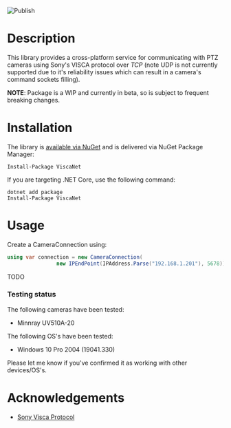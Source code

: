 ![Publish](https://github.com/DevDecoder/ViscaNet/workflows/Build%20and%20Publish/badge.svg)
<!-- Add badge once released
![Nuget](https://img.shields.io/nuget/v/ViscaNet)
-->

# Description
This library provides a cross-platform service for communicating with PTZ cameras using Sony's VISCA protocol over *TCP* (note UDP is not currently supported due to it's reliability issues which can result in a camera's command sockets filling).

**NOTE**:  Package is a WIP and currently in beta, so is subject to frequent breaking changes.

# Installation
The library is [available via NuGet](https://www.nuget.org/packages?q=ViscaNet) and is delivered via NuGet Package Manager:

```
Install-Package ViscaNet
```

If you are targeting .NET Core, use the following command:

```
dotnet add package 
Install-Package ViscaNet
```

# Usage

Create a CameraConnection using:
```csharp
using var connection = new CameraConnection(
                new IPEndPoint(IPAddress.Parse("192.168.1.201"), 5678));
```

TODO

### Testing status

The following cameras have been tested:
* Minnray UV510A-20

The following OS's have been tested:
* Windows 10 Pro 2004 (19041.330)

Please let me know if you've confirmed it as working with other devices/OS's.

# Acknowledgements

* [Sony Visca Protocol](https://www.sony.net/Products/CameraSystem/CA/BRC_X1000_BRC_H800/Technical_Document/C456100121.pdf)
